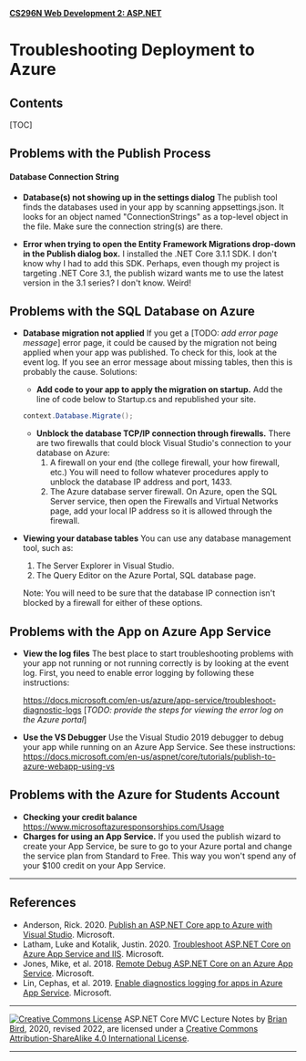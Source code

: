**[CS296N Web Development 2: ASP.NET](http://lcc-cit.github.io/CS296N-CourseMaterials/)**

#   Troubleshooting Deployment to Azure   



## Contents

[TOC]

## Problems with the Publish Process

#### Database Connection String

- **Database(s) not showing up in the settings dialog**
  The publish tool finds the databases used in your app by scanning appsettings.json. It looks for an object named "ConnectionStrings" as a top-level object in the file. Make sure the connection string(s) are there.

- **Error when trying to open the Entity Framework Migrations drop-down in the Publish dialog box.**
  I installed the .NET Core 3.1.1 SDK. I don't know why I had to add this SDK. Perhaps, even though my project is targeting .NET Core 3.1, the publish wizard wants me to use the latest version in the 3.1 series? I don't know. Weird!

## Problems with the SQL Database on Azure

- **Database migration not applied**
  If you get a [TODO: *add error page message*] error page, it could be caused by the migration not being applied when your app was published. To check for this, look at the event log. If you see an error message about missing tables, then this is probably the cause.
  Solutions:
  - **Add code to your app to apply the migration on startup.**
    Add the line of code below to Startup.cs and republished your site. 

  ```C#
  context.Database.Migrate();
  ```
  
  - **Unblock the database TCP/IP connection through firewalls.**
    There are two firewalls that could block Visual Studio's connection to your database on Azure:
    1. A firewall on your end (the college firewall, your how firewall, etc.)
       You will need to follow whatever procedures apply to unblock the database IP address and port, 1433.
    2. The Azure database server firewall.
       On Azure, open the SQL Server service, then open the Firewalls and Virtual Networks page, add your local IP address so it is allowed through the firewall.

- **Viewing your database tables**
  You can use any database management tool, such as:

  1.  The Server Explorer in Visual Studio.
  2. The Query Editor on the Azure Portal, SQL database page.

  Note: You will need to be sure that the database IP connection isn't blocked by a firewall for either of these options.

## Problems with the App on Azure App Service

- **View the log files**
  The best place to start troubleshooting problems with your app not running or not running correctly is by looking at the event log. First, you need to enable error logging by following these instructions:

  https://docs.microsoft.com/en-us/azure/app-service/troubleshoot-diagnostic-logs
  [*TODO: provide the steps for viewing the error log on the Azure portal*]

- **Use the VS Debugger**
  Use the Visual Studio 2019 debugger to debug your app while running on an Azure App Service. See these instructions: https://docs.microsoft.com/en-us/aspnet/core/tutorials/publish-to-azure-webapp-using-vs

## Problems with the Azure for Students Account

- **Checking your credit balance**
  https://www.microsoftazuresponsorships.com/Usage
- **Charges for using an App Service.**
  If you used the publish wizard to create your App Service, be sure to go to your Azure portal and change the service plan from Standard to Free. This way you won't spend any of your $100 credit on your App Service.

------



## References

- Anderson, Rick. 2020. [Publish an ASP.NET Core app to Azure with Visual Studio](https://docs.microsoft.com/en-us/aspnet/core/tutorials/publish-to-azure-webapp-using-vs). Microsoft.
- Latham, Luke and Kotalik, Justin. 2020. [Troubleshoot ASP.NET Core on Azure App Service and IIS](https://docs.microsoft.com/en-us/aspnet/core/test/troubleshoot-azure-iis?view=aspnetcore-3.1). Microsoft.
- Jones, Mike, et al. 2018. [Remote Debug ASP.NET Core on an Azure App Service](https://docs.microsoft.com/en-us/visualstudio/debugger/remote-debugging-azure?view=vs-2019#remote_debug_azure_app_service). Microsoft.
- Lin, Cephas, et al. 2019. [Enable diagnostics logging for apps in Azure App Service](https://docs.microsoft.com/en-us/azure/app-service/troubleshoot-diagnostic-logs). Microsoft.

------

[![Creative Commons License](https://i.creativecommons.org/l/by-sa/4.0/88x31.png)](http://creativecommons.org/licenses/by-sa/4.0/) 
​ASP.NET Core MVC Lecture Notes by [Brian Bird](https://profbird.dev), 2020, revised 2022, are licensed under a [Creative Commons Attribution-ShareAlike 4.0 International License](http://creativecommons.org/licenses/by-sa/4.0/). 

------